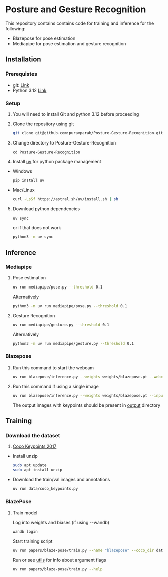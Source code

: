 # Posture and Gesture Recognition

This repository contains contains code for training and inference for the following:
- Blazepose for pose estimation
- Mediapipe for pose estimation and gesture recognition

## Installation

### Prerequistes

- git: [Link](https://git-scm.com/downloads) 
- Python 3.12 [Link](https://www.python.org/downloads/release/python-31210/)

### Setup

1. You will need to install Git and python 3.12 before proceeding



2. Clone the repository using git
	```bash
	git clone git@github.com:puravparab/Posture-Gesture-Recognition.git
	```

3. Change directory to Posture-Gesture-Recognition
	```
	cd Posture-Gesture-Recognition
	```

3. Install [uv](https://docs.astral.sh/uv/getting-started/installation/#standalone-installer) for python package management

- Windows
	```bash
	pip install uv
	```
- Mac/Linux
	```bash
	curl -LsSf https://astral.sh/uv/install.sh | sh
	```
	
5. Download python dependencies
	```bash
	uv sync
	```
	or if that does not work
	```bash
	python3 -m uv sync
	```

## Inference

### Mediapipe

1. Pose estimation
	```bash
	uv run mediapipe/pose.py --threshold 0.1
	```
	Alternatively
	```bash
	python3 -m uv run mediapipe/pose.py --threshold 0.1
	```

2. Gesture Recognition
	```bash
	uv run mediapipe/gesture.py --threshold 0.1
	```
	Alternatively
	```bash
	python3 -m uv run mediapipe/gesture.py --threshold 0.1
	```
	
### Blazepose
1. Run this command to start the webcam
	```bash
	uv run blazepose/inference.py --weights weights/blazepose.pt --webcam --threshold 0
	```

2. Run this command if using a single image
	```bash
	uv run blazepose/inference.py --weights weights/blazepose.pt --input <path/to/input/image> --threshold 0
	```

	The output images with keypoints should be present in [output](./output/) directory


## Training

### Download the dataset

1. [Coco Keypoints 2017](https://cocodataset.org/#keypoints-2017)

 - Install unzip
	```bash
	sudo apt update
	sudo apt install unzip
	```

 - Download the train/val images and annotations

	```bash
	uv run data/coco_keypoints.py
	```

### BlazePose

1. Train model

	Log into weights and biases (if using --wandb)
	```bash
	wandb login
	```

	Start training script
	```bash
	uv run papers/blaze-pose/train.py --name "blazepose" --coco_dir data/coco_keypoints --epochs 10 --batch_size 64 --lr 0.001 --num_workers 3 --augment --wandb
	```

	Run or see [utils](/papers/blaze-pose/utils.py) for info about argument flags
	```bash
	uv run papers/blaze-pose/train.py --help
	```